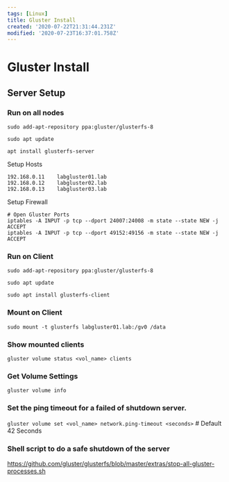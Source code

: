 ```yaml
---
tags: [Linux]
title: Gluster Install
created: '2020-07-22T21:31:44.231Z'
modified: '2020-07-23T16:37:01.758Z'
---
```


# Gluster Install

## Server Setup

### Run on all nodes

`sudo add-apt-repository ppa:gluster/glusterfs-8`

`sudo apt update`

`apt install glusterfs-server`

Setup Hosts

```
192.168.0.11    labgluster01.lab
192.168.0.12    labgluster02.lab
192.168.0.13    labgluster03.lab

```

Setup Firewall

```
# Open Gluster Ports
iptables -A INPUT -p tcp --dport 24007:24008 -m state --state NEW -j ACCEPT
iptables -A INPUT -p tcp --dport 49152:49156 -m state --state NEW -j ACCEPT

```


### Run on Client

`sudo add-apt-repository ppa:gluster/glusterfs-8`

`sudo apt update`

`sudo apt install glusterfs-client`

### Mount on Client

`sudo mount -t glusterfs labgluster01.lab:/gv0 /data`

### Show mounted clients
`gluster volume status <vol_name> clients`

### Get Volume Settings
`gluster volume info`

### Set the ping timeout for a failed of shutdown server. 
`gluster volume set <vol_name> network.ping-timeout <seconds>` # Default 42 Seconds

### Shell script to do a safe shutdown of the server
https://github.com/gluster/glusterfs/blob/master/extras/stop-all-gluster-processes.sh
